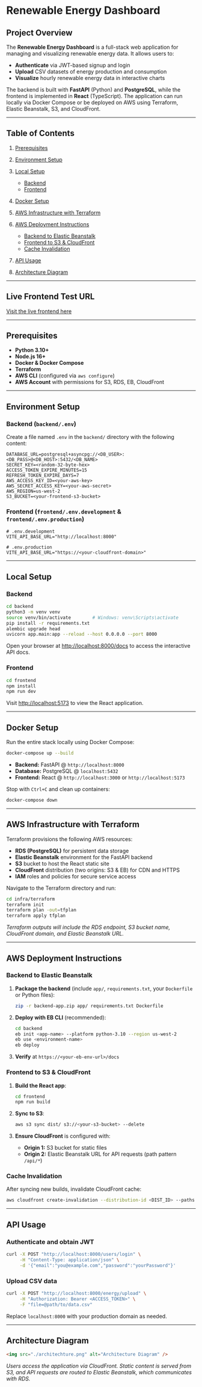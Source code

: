# Renewable Energy Dashboard

## Project Overview

The **Renewable Energy Dashboard** is a full-stack web application for managing and visualizing renewable energy data. It allows users to:

- **Authenticate** via JWT-based signup and login
- **Upload** CSV datasets of energy production and consumption
- **Visualize** hourly renewable energy data in interactive charts

The backend is built with **FastAPI** (Python) and **PostgreSQL**, while the frontend is implemented in **React** (TypeScript). The application can run locally via Docker Compose or be deployed on AWS using Terraform, Elastic Beanstalk, S3, and CloudFront.

---

## Table of Contents

1. [Prerequisites](#prerequisites)
2. [Environment Setup](#environment-setup)
3. [Local Setup](#local-setup)

   - [Backend](#backend)
   - [Frontend](#frontend)

4. [Docker Setup](#docker-setup)
5. [AWS Infrastructure with Terraform](#aws-infrastructure-with-terraform)
6. [AWS Deployment Instructions](#aws-deployment-instructions)

   - [Backend to Elastic Beanstalk](#backend-to-elastic-beanstalk)
   - [Frontend to S3 & CloudFront](#frontend-to-s3--cloudfront)
   - [Cache Invalidation](#cache-invalidation)

7. [API Usage](#api-usage)
8. [Architecture Diagram](#architecture-diagram)

---

## Live Frontend Test URL

[Visit the live frontend here](https://d1v02mozm1fy9b.cloudfront.net/login)

---

## Prerequisites

- **Python 3.10+**
- **Node.js 16+**
- **Docker & Docker Compose**
- **Terraform**
- **AWS CLI** (configured via `aws configure`)
- **AWS Account** with permissions for S3, RDS, EB, CloudFront

---

## Environment Setup

### Backend (`backend/.env`)

Create a file named `.env` in the `backend/` directory with the following content:

```dotenv
DATABASE_URL=postgresql+asyncpg://<DB_USER>:<DB_PASS>@<DB_HOST>:5432/<DB_NAME>
SECRET_KEY=<random-32-byte-hex>
ACCESS_TOKEN_EXPIRE_MINUTES=15
REFRESH_TOKEN_EXPIRE_DAYS=7
AWS_ACCESS_KEY_ID=<your-aws-key>
AWS_SECRET_ACCESS_KEY=<your-aws-secret>
AWS_REGION=us-west-2
S3_BUCKET=<your-frontend-s3-bucket>
```

### Frontend (`frontend/.env.development` & `frontend/.env.production`)

```dotenv
# .env.development
VITE_API_BASE_URL="http://localhost:8000"

# .env.production
VITE_API_BASE_URL="https://<your-cloudfront-domain>"
```

---

## Local Setup

### Backend

```bash
cd backend
python3 -m venv venv
source venv/bin/activate        # Windows: venv\Scripts\activate
pip install -r requirements.txt
alembic upgrade head
uvicorn app.main:app --reload --host 0.0.0.0 --port 8000
```

Open your browser at [http://localhost:8000/docs](http://localhost:8000/docs) to access the interactive API docs.

### Frontend

```bash
cd frontend
npm install
npm run dev
```

Visit [http://localhost:5173](http://localhost:5173) to view the React application.

---

## Docker Setup

Run the entire stack locally using Docker Compose:

```bash
docker-compose up --build
```

- **Backend:** FastAPI @ `http://localhost:8000`
- **Database:** PostgreSQL @ `localhost:5432`
- **Frontend:** React @ `http://localhost:3000` or `http://localhost:5173`

Stop with `Ctrl+C` and clean up containers:

```bash
docker-compose down
```

---

## AWS Infrastructure with Terraform

Terraform provisions the following AWS resources:

- **RDS (PostgreSQL)** for persistent data storage
- **Elastic Beanstalk** environment for the FastAPI backend
- **S3** bucket to host the React static site
- **CloudFront** distribution (two origins: S3 & EB) for CDN and HTTPS
- **IAM** roles and policies for secure service access

Navigate to the Terraform directory and run:

```bash
cd infra/terraform
terraform init
terraform plan -out=tfplan
terraform apply tfplan
```

_Terraform outputs will include the RDS endpoint, S3 bucket name, CloudFront domain, and Elastic Beanstalk URL._

---

## AWS Deployment Instructions

### Backend to Elastic Beanstalk

1. **Package the backend** (include `app/`, `requirements.txt`, your `Dockerfile` or Python files):

   ```bash
   zip -r backend-app.zip app/ requirements.txt Dockerfile
   ```

2. **Deploy with EB CLI** (recommended):

   ```bash
   cd backend
   eb init <app-name> --platform python-3.10 --region us-west-2
   eb use <environment-name>
   eb deploy
   ```

3. **Verify** at `https://<your-eb-env-url>/docs`

### Frontend to S3 & CloudFront

1. **Build the React app**:

   ```bash
   cd frontend
   npm run build
   ```

2. **Sync to S3**:

   ```bash
   aws s3 sync dist/ s3://<your-s3-bucket> --delete
   ```

3. **Ensure CloudFront** is configured with:

   - **Origin 1:** S3 bucket for static files
   - **Origin 2:** Elastic Beanstalk URL for API requests (path pattern `/api/*`)

### Cache Invalidation

After syncing new builds, invalidate CloudFront cache:

```bash
aws cloudfront create-invalidation --distribution-id <DIST_ID> --paths "/*"
```

---

## API Usage

### Authenticate and obtain JWT

```bash
curl -X POST "http://localhost:8000/users/login" \
     -H "Content-Type: application/json" \
     -d '{"email":"you@example.com","password":"yourPassword"}'
```

### Upload CSV data

```bash
curl -X POST "http://localhost:8000/energy/upload" \
     -H "Authorization: Bearer <ACCESS_TOKEN>" \
     -F "file=@path/to/data.csv"
```

Replace `localhost:8000` with your production domain as needed.

---

## Architecture Diagram

```html
<img src="./architechture.png" alt="Architecture Diagram" />
```

_Users access the application via CloudFront. Static content is served from S3, and API requests are routed to Elastic Beanstalk, which communicates with RDS._
